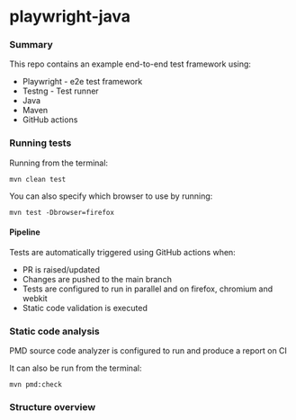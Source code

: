 # playwright-java

### Summary
This repo contains an example end-to-end test framework using:
- Playwright - e2e test framework
- Testng - Test runner
- Java
- Maven
- GitHub actions

### Running tests

Running from the terminal:

`mvn clean test`

You can also specify which browser to use by running:

`mvn test -Dbrowser=firefox`

#### Pipeline

Tests are automatically triggered using GitHub actions when:
- PR is raised/updated
- Changes are pushed to the main branch
- Tests are configured to run in parallel and on firefox, chromium and webkit
- Static code validation is executed

### Static code analysis

PMD source code analyzer is configured to run and produce a report on CI

It can also be run from the terminal:

`mvn pmd:check`

### Structure overview



